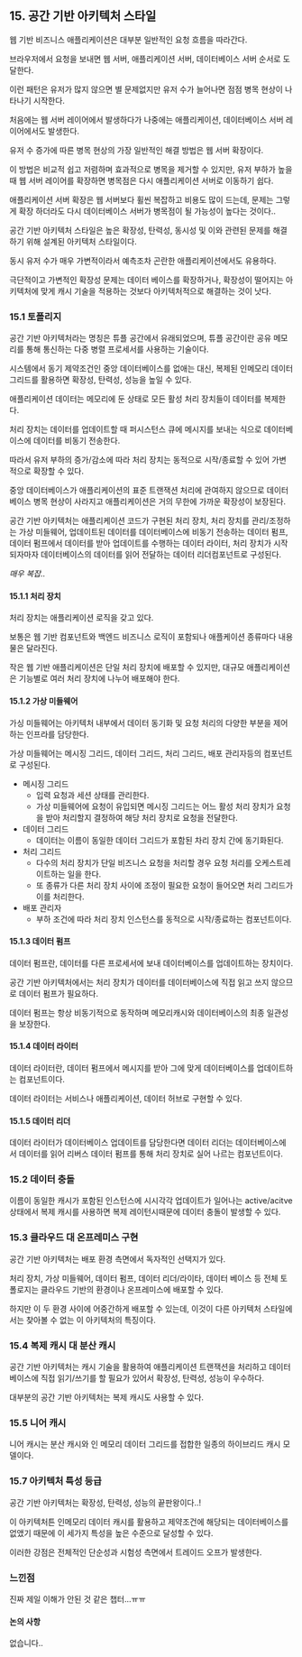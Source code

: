 ## 15. 공간 기반 아키텍처 스타일

웹 기반 비즈니스 애플리케이션은 대부분 일반적인 요청 흐름을 따라간다.

브라우저에서 요청을 보내면 웹 서버, 애플리케이션 서버, 데이터베이스 서버 순서로 도달한다.

이런 패턴은 유저가 많지 않으면 별 문제없지만 유저 수가 늘어나면 점점 병목 현상이 나타나기 시작한다.

처음에는 웹 서버 레이어에서 발생하다가 나중에는 애플리케이션, 데이터베이스 서버 레이어에서도 발생한다.

유저 수 증가에 따른 병목 현상의 가장 일반적인 해결 방법은 웹 서버 확장이다.

이 방법은 비교적 쉽고 저렴하며 효과적으로 병목을 제거할 수 있지만, 유저 부하가 높을 때 웹 서버 레이어를 확장하면 병목점은 다시 애플리케이션 서버로 이동하기 쉽다.

애플리케이션 서버 확장은 웹 서버보다 휠씬 복잡하고 비용도 많이 드는데, 문제는 그렇게 확장 하더라도 다시 데이터베이스 서버가 병목점이 될 가능성이 높다는 것이다..

공간 기반 아키텍처 스타일은 높은 확장성, 탄력성, 동시성 및 이와 관련된 문제를 해결하기 위해 설계된 아키텍처 스타일이다.

동시 유저 수가 매우 가변적이라서 예측조차 곤란한 애플리케이션에서도 유용하다.

극단적이고 가변적인 확장성 문제는 데이터 베이스를 확장하거나, 확장성이 떨어지는 아키텍처에 맞게 캐시 기술을 적용하는 것보다 아키텍처적으로 해결하는 것이 낫다.

### 15.1 토폴리지

공간 기반 아키텍처라는 명칭은 튜플 공간에서 유래되었으며, 튜플 공간이란 공유 메모리를 통해 통신하는 다중 병렬 프로세서를 사용하는 기술이다.

시스템에서 동기 제약조건인 중앙 데이터베이스를 없애는 대신, 복제된 인메모리 데이터 그리드를 활용하면 확장성, 탄력성, 성능을 높일 수 있다.

애플리케이션 데이터는 메모리에 둔 상태로 모든 활성 처리 장치들이 데이터를 복제한다.

처리 장치는 데이터를 업데이트할 때 퍼시스턴스 큐에 메시지를 보내는 식으로 데이터베이스에 데이터를 비동기 전송한다.

따라서 유저 부하의 증가/감소에 따라 처리 장치는 동적으로 시작/종료할 수 있어 가변적으로 확장할 수 있다.

중앙 데이터베이스가 애플리케이션의 표준 트랜잭션 처리에 관여하지 않으므로 데이터베이스 병목 현상이 사라지고 애플리케이션은 거의 무한에 가까운 확장성이 보장된다.

공간 기반 아키텍처는 애플리케이션 코드가 구현된 처리 장치, 처리 장치를 관리/조정하는 가상 미들웨어, 업데이트된 데이터를 데이터베이스에 비동기 전송하는 데이터 펌프, 데이터 펌프에서 데이터를 받아 업데이트를 수행하는 데이터 라이터, 처리 장치가 시작되자마자 데이터베이스의 데이터를 읽어 전달하는 데이터 리더컴포넌트로 구성된다.

*매우 복잡..*

#### 15.1.1 처리 장치

처리 장치는 애플리케이션 로직을 갖고 있다.

보통은 웹 기반 컴포넌트와 백엔드 비즈니스 로직이 포함되나 애플케이션 종류마다 내용물은 달라진다.

작은 웹 기반 애플리케이션은 단일 처리 장치에 배포할 수 있지만, 대규모 애플리케이션은 기능별로 여러 처리 장치에 나누어 배포해야 한다.

#### 15.1.2 가상 미들웨어

가싱 미들웨어는 아키텍처 내부에서 데이터 동기화 및 요청 처리의 다양한 부분을 제어하는 인프라를 담당한다.

가상 미들웨어는 메시징 그리드, 데이터 그리드, 처리 그리드, 배포 관리자등의 컴포넌트로 구성된다.

- 메시징 그리드
  - 입력 요청과 세션 상태를 관리한다.
  - 가상 미들웨어에 요청이 유입되면 메시징 그리드는 어느 활성 처리 장치가 요청을 받아 처리할지 결정하여 해당 처리 장치로 요청을 전달한다.
- 데이터 그리드
  - 데이터는 이름이 동일한 데이터 그리드가 포함된 차리 장치 간에 동기화된다.
- 처리 그리드
  - 다수의 처리 장치가 단일 비즈니스 요청을 처리할 경우 요청 처리를 오케스트레이트하는 일을 한다.
  - 또 종류가 다른 처리 장치 사이에 조정이 필요한 요청이 들어오면 처리 그리드가 이를 처리한다.
- 배포 관리자
  - 부하 조건에 따라 처리 장치 인스턴스를 동적으로 시작/종료하는 컴포넌트이다.

#### 15.1.3 데이터 펌프

데이터 펌프란, 데이터를 다른 프로세서에 보내 데이터베이스를 업데이트하는 장치이다.

공간 기반 아키텍처에서는 처리 장치가 데이터를 데이터베이스에 직접 읽고 쓰지 않으므로 데이터 펌프가 필요하다.

데이터 펌프는 항상 비동기적으로 동작하며 메모리캐시와 데이터베이스의 최종 일관성을 보장한다.

#### 15.1.4 데이터 라이터

데이터 라이터란, 데이터 펌프에서 메시지를 받아 그에 맞게 데이터베이스를 업데이트하는 컴포넌트이다.

데이터 라이터는 서비스나 애플리케이션, 데이터 허브로 구현할 수 있다.

#### 15.1.5 데이터 리더

데이터 라이터가 데이터베이스 업데이트를 담당한다면 데이터 리더는 데이터베이스에서 데이터를 읽어 리버스 데이터 펌프를 통해 처리 장치로 실어 나르는 컴포넌트이다.

### 15.2 데이터 충돌

이름이 동일한 캐시가 포함된 인스턴스에 시시각각 업데이트가 일어나는 active/acitve 상태에서 복제 캐시를 사용하면 복제 레이턴시때문에 데이터 충돌이 발생할 수 있다.

### 15.3 클라우드 대 온프레미스 구현

공간 기반 아키텍처는 배포 환경 측면에서 독자적인 선택지가 있다.

처리 장치, 가상 미들웨어, 데이터 펌프, 데이터 리더/라이타, 데이터 베이스 등 전체 토폴로지는 클라우드 기반의 환경이나 온프레미스에 배포할 수 있다.

하지만 이 두 환경 사이에 어중간하게 배포할 수 있는데, 이것이 다른 아키텍처 스타일에서는 찾아볼 수 없는 이 아키텍처의 특징이다.

### 15.4 복제 캐시 대 분산 캐시  

공간 기반 아키텍처는 캐시 기술을 활용하여 애플리케이션 트랜잭션을 처리하고 데이터베이스에 직접 읽기/쓰기를 할 필요가 있어서 확장성, 탄력성, 성능이 우수하다.

대부분의 공간 기반 아키텍처는 복제 캐시도 사용할 수 있다.

### 15.5 니어 캐시

니어 캐시는 분산 캐시와 인 메모리 데이터 그리드를 접합한 일종의 하이브리드 캐시 모델이다.

### 15.7 아키텍처 특성 등급

공간 기반 아키텍처는 확장성, 탄력성, 성능의 끝판왕이다..!

이 아키텍처튼 인메모리 데이터 캐시를 활용하고 제약조건에 해당되는 데이터베이스를 없앴기 때문에 이 세가지 특성을 높은 수준으로 달성할 수 있다.

이러한 강점은 전체적인 단순성과 시험성 측면에서 트레이드 오프가 발생한다.

### 느낀점

진짜 제일 이해가 안된 것 같은 챕터...ㅠㅠ

#### 논의 사항

없습니다..

